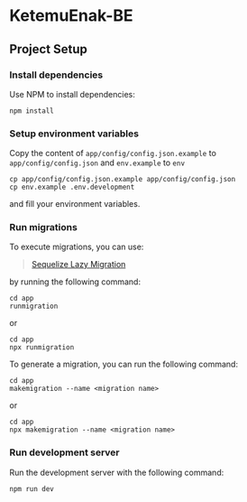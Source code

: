 # KetemuEnak-BE

## Project Setup

### Install dependencies

Use NPM to install dependencies:

```
npm install
```

### Setup environment variables

Copy the content of `app/config/config.json.example` to `app/config/config.json` and `env.example` to `env`

```
cp app/config/config.json.example app/config/config.json
cp env.example .env.development
```

and fill your environment variables.

### Run migrations

To execute migrations, you can use:

> [Sequelize Lazy Migration](https://github.com/matmar10/sequelize-lazy-migrations)

by running the following command:

```
cd app
runmigration
```

or

```
cd app
npx runmigration
```

To generate a migration, you can run the following command:

```
cd app
makemigration --name <migration name>
```

or

```
cd app
npx makemigration --name <migration name>
```

### Run development server

Run the development server with the following command:

```
npm run dev
```
